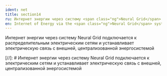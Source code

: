 ```yaml
---
ident: net
title: section14
ru: Интернет энергии через систему <span class="ng">Neural Grid</span> подключается к распределительным электрическим сетям и устанавливает электрическую связь с внешней, централизованной энергосистемой.
en: Internet of Energy via the <span class="ng">Neural Grid</span> system connects to electrical grid and centralized power system.
---
```

Интернет энергии через систему <span class="ng">Neural Grid</span> подключается к распределительным электрическим сетям и устанавливает электрическую связь с внешней, централизованной энергосистемой

[//]: # Интернет энергии через систему <span class="ng">Neural Grid</span> подключается к электрическим сетям и устанавливает электрическую связь с внешней, централизованной энергосистемой